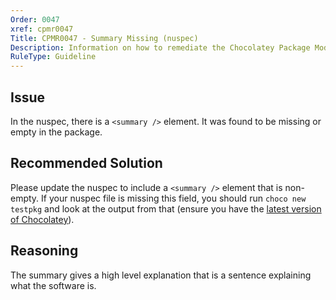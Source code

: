 ```yaml
---
Order: 0047
xref: cpmr0047
Title: CPMR0047 - Summary Missing (nuspec)
Description: Information on how to remediate the Chocolatey Package Moderation Rule 0047
RuleType: Guideline
---
```


<?! Include "../../../../../shared/package-validator-rule-guideline.txt" /?>

## Issue

In the nuspec, there is a `<summary />` element. It was found to be missing or empty in the package.

## Recommended Solution

Please update the nuspec to include a `<summary />` element that is non-empty. If your nuspec file is missing this field, you should run `choco new testpkg` and look at the output from that (ensure you have the [latest version of Chocolatey](https://community.chocolatey.org/packages?q=id%3Achocolatey)).

## Reasoning

The summary gives a high level explanation that is a sentence explaining what the software is.